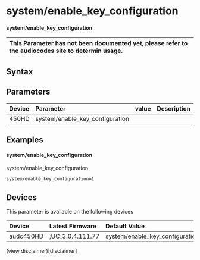 ﻿---
description: system/enable_key_configuration
search: false
---

# system/enable_key_configuration

#### system/enable_key_configuration


| This Parameter has not been documented yet, please refer to the audiocodes site to determin usage.  | 
| :--- |

## Syntax

## Parameters
|Device|Parameter|value|Description|
|:---|:---|:---|:---|
| 450HD | system/enable_key_configuration |  |  |

## Examples
#### system/enable_key_configuration

system/enable_key_configuration

```
system/enable_key_configuration=1
```

## Devices
This parameter is available on the following devices

| Device | Latest Firmware | Default Value |
|:---|:---|:---|
| audc450HD | ;UC_3.0.4.111.77 | system/enable_key_configuration=1 

(view disclaimer)[disclaimer]
